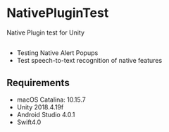 # NativePluginTest
Native Plugin test for Unity

##
- Testing Native Alert Popups
- Test speech-to-text recognition of native features

## Requirements
- macOS Catalina: 10.15.7
- Unity 2018.4.19f
- Android Studio 4.0.1
- Swift4.0
